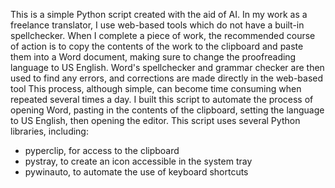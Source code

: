 This is a simple Python script created with the aid of AI. 
In my work as a freelance translator, I use web-based tools which do not have a built-in spellchecker. When I complete a piece of work, the recommended course of action is to copy the contents of the work to the clipboard and paste them into a Word document, making sure to change the proofreading language to US English. Word's spellchecker and grammar checker are then used to find any errors, and corrections are made directly in the web-based tool
This process, although simple, can become time consuming when repeated several times a day. I built this script to automate the process of opening Word, pasting in the contents of the clipboard, setting the language to US English, then opening the editor.
This script uses several Python libraries, including:
- pyperclip, for access to the clipboard
- pystray, to create an icon accessible in the system tray
- pywinauto, to automate the use of keyboard shortcuts
